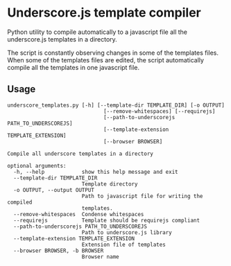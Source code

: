 # Underscore.js template compiler
Python utility to compile automatically to a javascript file all the underscore.js templates in a directory.

The script is constantly observing changes in some of the templates files. When some of the templates files are
edited, the script automatically compile all the templates in one javascript file.

## Usage
```
underscore_templates.py [-h] [--template-dir TEMPLATE_DIR] [-o OUTPUT]
                               [--remove-whitespaces] [--requirejs]
                               [--path-to-underscorejs PATH_TO_UNDERSCOREJS]
                               [--template-extension TEMPLATE_EXTENSION]
                               [--browser BROWSER]

Compile all underscore templates in a directory

optional arguments:
  -h, --help            show this help message and exit
  --template-dir TEMPLATE_DIR
                        Template directory
  -o OUTPUT, --output OUTPUT
                        Path to javascript file for writing the compiled
                        templates.
  --remove-whitespaces  Condense whitespaces
  --requirejs           Template should be requirejs compliant
  --path-to-underscorejs PATH_TO_UNDERSCOREJS
                        Path to underscore.js library
  --template-extension TEMPLATE_EXTENSION
                        Extension file of templates
  --browser BROWSER, -b BROWSER
                        Browser name
```
